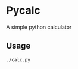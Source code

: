# Pycalc

A simple python calculator

Usage
-----                                                                         
```                                                                           
./calc.py          
```      
